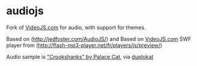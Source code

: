 audiojs
=======

Fork of [VideoJS.com](http://videojs.com) for audio, with support for themes.



Based on (http://jedfoster.com/AudioJS/) and  Based on [VideoJS.com](https://github.com/dz0ny/AudioJS)
SWF player from (http://flash-mp3-player.net/fr/players/js/preview/)

Audio sample is ["Crookshanks" by Palace Cat](http://palacecat.bandcamp.com/track/crookshanks), via [duplokat](http://duplokat.tumblr.com/post/12695092003/geek-friday-ringtone)
